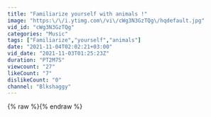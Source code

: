 ```yaml
---
title: "Familiarize yourself with animals !"
image: "https:\/\/i.ytimg.com\/vi\/cWg3N3GzTQg\/hqdefault.jpg"
vid_id: "cWg3N3GzTQg"
categories: "Music"
tags: ["Familiarize","yourself","animals"]
date: "2021-11-04T02:02:21+03:00"
vid_date: "2021-11-03T01:25:23Z"
duration: "PT2M7S"
viewcount: "27"
likeCount: "7"
dislikeCount: "0"
channel: "Blkshaggy"
---
```

{% raw %}{% endraw %}
